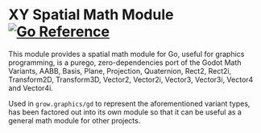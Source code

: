 # XY Spatial Math Module [![Go Reference](https://pkg.go.dev/badge/grow.graphics/uc.svg)](https://pkg.go.dev/grow.graphics/uc)

This module provides a spatial math module for Go, useful for graphics programming, is a purego, zero-dependencies port of
the Godot Math Variants, AABB, Basis, Plane, Projection, Quaternion, Rect2, Rect2i, Transform2D, Transform3D, Vector2, 
Vector2i, Vector3, Vector3i, Vector4 and Vector4i.

Used in `grow.graphics/gd` to represent the aforementioned variant types, has been factored out into its own module so that
it can be useful as a general math module for other projects.